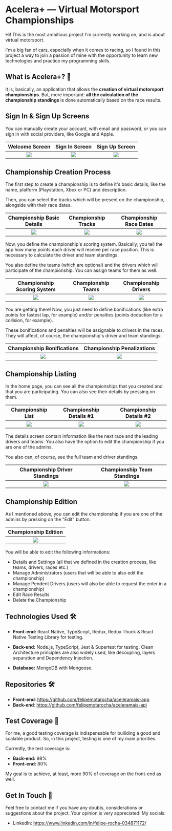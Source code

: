 # Acelera+ — Virtual Motorsport Championships

Hi! This is the most ambitious project I'm currently working on, and is about virtual motorsport.

I'm a big fan of cars, especially when it comes to racing, so I found in this project a way to join a passion of mine with the opportunity to learn new technologies and practice my programming skills.

## What is Acelera+? 🤔

It is, basically, an application that allows the **creation of virtual motorsport championships**. But, more important: **all the calculation of the championship standings** is done automatically based on the race results.

## Sign In & Sign Up Screens

You can manually create your account, with email and password, or you can sign in with social providers, like Google and Apple.

|     Welcome Screen     |     Sign In Screen     |     Sign Up Screen     |
| :--------------------: | :--------------------: | :--------------------: |
| ![](./img/welcome.png) | ![](./img/sign-in.png) | ![](./img/sign-up.png) |

## Championship Creation Process

The first step to create a championship is to define it's basic details, like the name, platform (Playstation, Xbox or PC) and description.

Then, you can select the tracks which will be present on the championship, alongside with their race dates.

|      Championship Basic Details       |          Championship Tracks          |        Championship Race Dates        |
| :-----------------------------------: | :-----------------------------------: | :-----------------------------------: |
| ![](./img/create-championship-01.png) | ![](./img/create-championship-02.png) | ![](./img/create-championship-03.png) |

Now, you define the championship's scoring system. Basically, you tell the app how many points each driver will receive per race position. This is necessary to calculate the driver and team standings.

You also define the teams (which are optional) and the drivers which will participate of the championship. You can assign teams for them as well.

|      Championship Scoring System      |          Championship Teams           |         Championship Drivers          |
| :-----------------------------------: | :-----------------------------------: | :-----------------------------------: |
| ![](./img/create-championship-04.png) | ![](./img/create-championship-05.png) | ![](./img/create-championship-06.png) |

You are getting there! Now, you just need to define bonifications (like extra points for fastest lap, for example) and/or penalties (points deduction for a collision, for example).

These bonifications and penalties will be assignable to drivers in the races. They will affect, of course, the championship's driver and team standings.

|      Championship Bonifications       |      Championship Penalizations       |
| :-----------------------------------: | :-----------------------------------: |
| ![](./img/create-championship-07.png) | ![](./img/create-championship-08.png) |

## Championship Listing

In the home page, you can see all the championships that you created and that you are participating. You can also see their details by pressing on them.

|        Championship List         |        Championship Details #1         |        Championship Details #2         |
| :------------------------------: | :------------------------------------: | :------------------------------------: |
| ![](./img/championship-list.png) | ![](./img/championship-details-01.png) | ![](./img/championship-details-02.png) |

The details screen contain information like the next race and the leading drivers and teams. You also have the option to edit the championship if you are one of the admins.

You also can, of course, see the full team and driver standings.

|  Championship Driver Standings  |  Championship Team Standings  |
| :-----------------------------: | :---------------------------: |
| ![](./img/driver-standings.png) | ![](./img/team-standings.png) |

## Championship Edition

As I mentioned above, you can edit the championship if you are one of the admins by pressing on the "Edit" button.

|        Championship Edition         |
| :---------------------------------: |
| ![](./img/championship-edition.png) |

You will be able to edit the following informations:

- Details and Settings (all that we defined in the creation process, like teams, drivers, races etc.)
- Manage Administrators (users that will be able to also edit the championship)
- Manage Pendent Drivers (users will also be able to request the enter in a championship)
- Edit Race Results
- Delete the Championship

## Technologies Used 🛠

- **Front-end:** React Native, TypeScript, Redux, Redux Thunk & React Native Testing Library for testing.

- **Back-end:** Node.js, TypeScript, Jest & Supertest for testing. Clean Architecture principles are also widely used, like decoupling, layers separation and Dependency Injection.

- **Database:** MongoDB with Mongoose.

## Repositories 🛠

- **Front-end**: https://github.com/felipemotarocha/aceleramais-app
- **Back-end**: https://github.com/felipemotarocha/aceleramais-api

## Test Coverage 🐐

For me, a good testing coverage is indispensable for builiding a good and scalable product. So, in this project, testing is one of my main priorities.

Currently, the test coverage is:

- **Back-end:** 98%
- **Front-end:** 80%

My goal is to achieve, at least, more 90% of coverage on the front-end as well.

## Get In Touch 👋

Feel free to contact me if you have any doubts, considerations or suggestions about the project. Your opinion is very appreciated! My socials:

- LinkedIn: https://www.linkedin.com/in/felipe-rocha-034871172/
